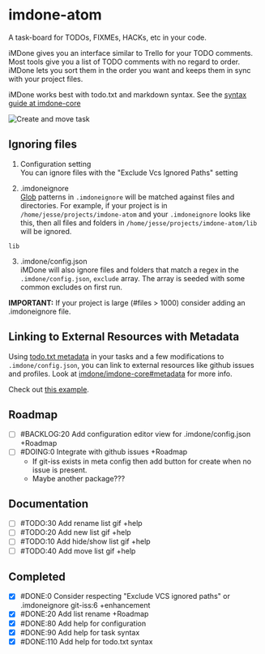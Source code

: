 # imdone-atom
A task-board for TODOs, FIXMEs, HACKs, etc in your code.

iMDone gives you an interface similar to Trello for your TODO comments.  Most tools give you a list of TODO comments with no regard to order.  iMDone lets you sort them in the order you want and keeps them in sync with your project files.

iMDone works best with todo.txt and markdown syntax.  See the [syntax guide at imdone-core](https://github.com/imdone/imdone-core#task-formats)

![Create and move task](https://cloud.githubusercontent.com/assets/233505/8939831/6abf146a-352c-11e5-8689-96dd57d5433e.gif)

Ignoring files
----
1. Configuration setting  
You can ignore files with the "Exclude Vcs Ignored Paths" setting

2. .imdoneignore  
[Glob](https://www.npmjs.com/package/glob) patterns in `.imdoneignore` will be matched against files and directories.  For example, if your project is in `/home/jesse/projects/imdone-atom` and your `.imdoneignore` looks like this, then all files and folders in `/home/jesse/projects/imdone-atom/lib` will be ignored.
```
lib
```
3. .imdone/config.json  
iMDone will also ignore files and folders that match a regex in the `.imdone/config.json`, `exclude` array.  The array is seeded with some common excludes on first run.

**IMPORTANT:** If your project is large (#files > 1000) consider adding an .imdoneignore file.

Linking to External Resources with Metadata
----
Using [todo.txt metadata](https://github.com/imdone/imdone-core#metadata) in your tasks and a few modifications to `.imdone/config.json`, you can link to external resources like github issues and profiles.  Look at [imdone/imdone-core#metadata](https://github.com/imdone/imdone-core#metadata) for more info.

Check out [this example](https://github.com/imdone/imdone-atom/blob/master/.imdone/config.json#L48).

Roadmap
----
- [ ] #BACKLOG:20 Add configuration editor view for .imdone/config.json +Roadmap
- [ ] #DOING:0 Integrate with github issues +Roadmap
  - If git-iss exists in meta config then add button for create when no issue is present.
  - Maybe another package???

Documentation
----
- [ ] #TODO:30 Add rename list gif +help
- [ ] #TODO:20 Add new list gif +help
- [ ] #TODO:10 Add hide/show list gif +help
- [ ] #TODO:40 Add move list gif +help

Completed
----
- [x] #DONE:0 Consider respecting "Exclude VCS ignored paths" or .imdoneignore git-iss:6 +enhancement
- [x] #DONE:20 Add list rename +Roadmap
- [x] #DONE:80 Add help for configuration
- [x] #DONE:90 Add help for task syntax
- [x] #DONE:110 Add help for todo.txt syntax
